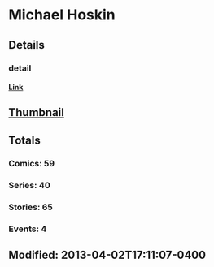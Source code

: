 # Michael  Hoskin 
## Details
### detail
#### [Link](http://marvel.com/comics/creators/888/michael_hoskin?utm_campaign=apiRef&utm_source=225578a89fc76f3d20fbffda5d17a88d)
## [Thumbnail](http://i.annihil.us/u/prod/marvel/i/mg/f/50/4badd8d383a5e.jpg)
## Totals
### Comics: 59
### Series: 40
### Stories: 65
### Events: 4
## Modified: 2013-04-02T17:11:07-0400